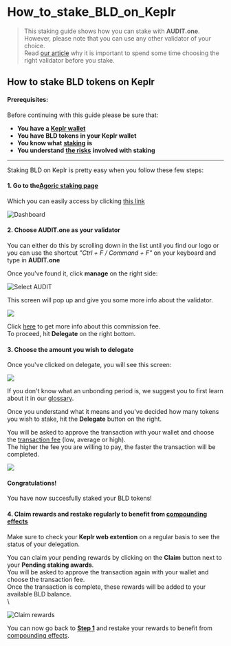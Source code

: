 # How\_to\_stake\_BLD\_on\_Keplr

> This staking guide shows how you can stake with **AUDIT.one**.\
> However, please note that you can use any other validator of your choice.\
> Read [our article](../getting-started/importance\_of\_choosing\_the\_right\_validator.md) why it is important to spend some time choosing the right validator before you stake.

## How to stake BLD tokens on Keplr

#### Prerequisites:

Before continuing with this guide please be sure that:

* **You have a** [**Keplr wallet**](../crypto-wallets/how\_to\_create\_a\_keplr\_wallet.md)
* **You have BLD tokens in your Keplr wallet**
* **You know what** [**staking**](../getting-started/what\_is\_staking.md) **is**
* **You understand** [**the risks**](../getting-started/risks\_of\_staking.md) **involved with staking**

***

Staking BLD on Keplr is pretty easy when you follow these few steps:

#### **1. Go to the**[**Agoric staking page**](https://wallet.keplr.app/#/agoric/stake)

Which you can easily access by clicking [this link](https://wallet.keplr.app/#/agoric/stake)

![Dashboard](https://user-images.githubusercontent.com/95366163/149493075-5743436d-48db-4daf-a3cd-d3e320e03077.png)

#### **2. Choose AUDIT.one as your validator**

You can either do this by scrolling down in the list until you find our logo or you can use the shortcut _"Ctrl + F / Command + F"_ on your keyboard and type in **AUDIT.one**

Once you've found it, click **manage** on the right side:

![Select AUDIT](https://user-images.githubusercontent.com/95366163/149493104-7900159f-4a75-41dd-b4f2-cec9fe62d86a.png)

This screen will pop up and give you some more info about the validator.

![](https://user-images.githubusercontent.com/95366163/149493196-12d60bf0-81c6-4e10-9034-eff8d06916e9.png)

Click [here](../glossary/validator\_fee.md) to get more info about this commission fee.\
To proceed, hit **Delegate** on the right bottom.

#### **3. Choose the amount you wish to delegate**

Once you've clicked on delegate, you will see this screen:

![](https://user-images.githubusercontent.com/95366163/149493291-5bd2a138-108a-4fbe-88ae-010be1da37a5.png)

If you don't know what an unbonding period is, we suggest you to first learn about it in our [glossary](../glossary/unbonding\_period.md).

Once you understand what it means and you've decided how many tokens you wish to stake, hit the **Delegate** button on the right.

You will be asked to approve the transaction with your wallet and choose the [transaction fee](../glossary/transaction\_fees.md) (low, average or high).\
The higher the fee you are willing to pay, the faster the transaction will be completed.

![](https://user-images.githubusercontent.com/95366163/149493339-5ef31299-185f-46e3-9fff-e692cf5060dc.png)

#### **Congratulations!**

You have now succesfully staked your BLD tokens!

#### **4. Claim rewards and restake regularly to benefit from** [**compounding effects**](../glossary/compounding\_interest.md)

Make sure to check your **Keplr web extention** on a regular basis to see the status of your delegation.

You can claim your pending rewards by clicking on the **Claim** button next to your **Pending staking awards**.\
You will be asked to approve the transaction again with your wallet and choose the transaction fee.\
Once the transaction is complete, these rewards will be added to your available BLD balance.\
\


![Claim rewards](https://user-images.githubusercontent.com/95366163/149493541-f12a9a38-b087-4c27-96b1-7ccaddd942a6.png)

You can now go back to [**Step 1**](how\_to\_stake\_bld\_on\_keplr.md#step1) and restake your rewards to benefit from [compounding effects](../glossary/compounding\_interest.md).
